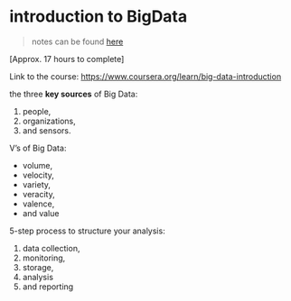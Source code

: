 # introduction to BigData

> notes can be found [here](week1.md)

[Approx. 17 hours to complete]

Link to the course: https://www.coursera.org/learn/big-data-introduction

the three **key sources** of Big Data: 
1. people, 
2. organizations, 
3. and sensors.

V’s of Big Data: 
- volume, 
- velocity, 
- variety, 
- veracity, 
- valence, 
- and value

5-step process to structure your analysis:
1. data collection, 
2. monitoring, 
3. storage, 
4. analysis 
5. and reporting